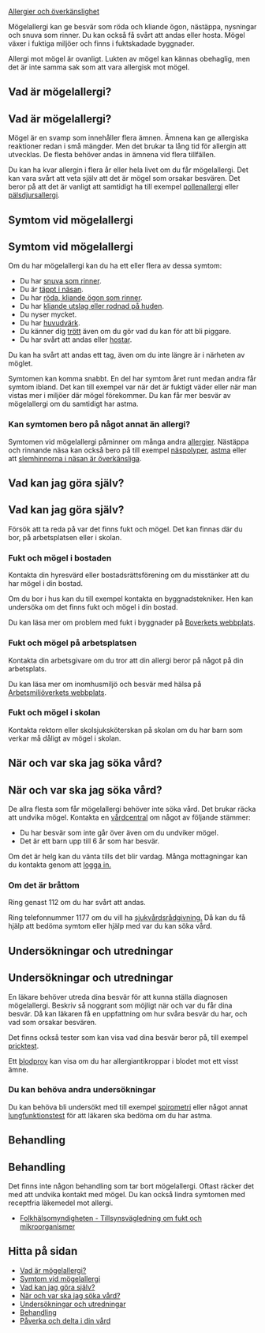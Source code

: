 [Allergier och överkänslighet](https://www.1177.se/sjukdomar--besvar/allergier-och-overkanslighet/)

Mögelallergi kan ge besvär som röda och kliande ögon, nästäppa, nysningar och snuva som rinner. Du kan också få svårt att andas eller hosta. Mögel växer i fuktiga miljöer och finns i fuktskadade byggnader.

Allergi mot mögel är ovanligt. Lukten av mögel kan kännas obehaglig, men det är inte samma sak som att vara allergisk mot mögel.

Vad är mögelallergi?
--------------------

Vad är mögelallergi?
--------------------

Mögel är en svamp som innehåller flera ämnen. Ämnena kan ge allergiska reaktioner redan i små mängder. Men det brukar ta lång tid för allergin att utvecklas. De flesta behöver andas in ämnena vid flera tillfällen.

Du kan ha kvar allergin i flera år eller hela livet om du får mögelallergi. Det kan vara svårt att veta själv att det är mögel som orsakar besvären. Det beror på att det är vanligt att samtidigt ha till exempel [pollenallergi](https://www.1177.se/sjukdomar--besvar/allergier-och-overkanslighet/pollenallergi/) eller [pälsdjursallergi](https://www.1177.se/sjukdomar--besvar/allergier-och-overkanslighet/palsdjursallergi/).

Symtom vid mögelallergi
-----------------------

Symtom vid mögelallergi
-----------------------

Om du har mögelallergi kan du ha ett eller flera av dessa symtom:

*   Du har [snuva som rinner](https://www.1177.se/sjukdomar--besvar/ogon-oron-nasa-och-hals/nasa-och-luktsinne/nastappa-och-snuva/). 
*   Du är [täppt i näsan](https://www.1177.se/sjukdomar--besvar/ogon-oron-nasa-och-hals/nasa-och-luktsinne/nastappa-och-snuva/). 
*   Du har [röda, kliande ögon som rinner](https://www.1177.se/sjukdomar--besvar/ogon-oron-nasa-och-hals/ogonbesvar/roda-ogon/). 
*   Du har [kliande utslag eller rodnad på huden](https://www.1177.se/sjukdomar--besvar/hud-har-och-naglar/klada-utslag-och-eksem/nasselutslag/).  
*   Du nyser mycket. 
*   Du har [huvudvärk](https://www.1177.se/sjukdomar--besvar/hjarna-och-nerver/huvudvark-och-migran/huvudvark-hos-vuxna/). 
*   Du känner dig [trött](https://www.1177.se/liv--halsa/stresshantering-och-somn/trotthet/) även om du gör vad du kan för att bli piggare. 
*   Du har svårt att andas eller [hostar](https://www.1177.se/sjukdomar--besvar/lungor-och-luftvagar/hosta-och-slem-i-luftvagarna/hosta/). 

Du kan ha svårt att andas ett tag, även om du inte längre är i närheten av möglet.

Symtomen kan komma snabbt. En del har symtom året runt medan andra får symtom ibland. Det kan till exempel var när det är fuktigt väder eller när man vistas mer i miljöer där mögel förekommer. Du kan får mer besvär av mögelallergi om du samtidigt har astma.

### Kan symtomen bero på något annat än allergi? 

Symtomen vid mögelallergi påminner om många andra [allergier](https://www.1177.se/sjukdomar--besvar/allergier-och-overkanslighet/). Nästäppa och rinnande näsa kan också bero på till exempel [näspolyper](https://www.1177.se/sjukdomar--besvar/ogon-oron-nasa-och-hals/nasa-och-luktsinne/naspolyper/), [astma](https://www.1177.se/sjukdomar--besvar/lungor-och-luftvagar/andningssvarigheter-och-andningsuppehall/astma/) eller att [slemhinnorna i näsan är överkänsliga](https://www.1177.se/sjukdomar--besvar/ogon-oron-nasa-och-hals/nasa-och-luktsinne/vasomotorisk-rinit/). 

Vad kan jag göra själv?
-----------------------

Vad kan jag göra själv?
-----------------------

Försök att ta reda på var det finns fukt och mögel. Det kan finnas där du bor, på arbetsplatsen eller i skolan.

### Fukt och mögel i bostaden

Kontakta din hyresvärd eller bostadsrättsförening om du misstänker att du har mögel i din bostad.

Om du bor i hus kan du till exempel kontakta en byggnadstekniker. Hen kan undersöka om det finns fukt och mögel i din bostad.

Du kan läsa mer om problem med fukt i byggnader på [Boverkets webbplats](https://www.boverket.se/sv/byggande/halsa-och-inomhusmiljo/om-fukt-i-byggnader/).

### Fukt och mögel på arbetsplatsen

Kontakta din arbetsgivare om du tror att din allergi beror på något på din arbetsplats.

Du kan läsa mer om inomhusmiljö och besvär med hälsa på [Arbetsmiljöverkets webbplats](https://www.av.se/inomhusmiljo/inomhusmiljo-och-halsobesvar/).

### Fukt och mögel i skolan

Kontakta rektorn eller skolsjuksköterskan på skolan om du har barn som verkar må dåligt av mögel i skolan.

När och var ska jag söka vård?
------------------------------

När och var ska jag söka vård?
------------------------------

De allra flesta som får mögelallergi behöver inte söka vård. Det brukar räcka att undvika mögel. Kontakta en [vårdcentral](https://www.1177.se/lankbiblioteket/nationella-lankar/1177---lankar/hitta-vard---forinstallda-sok/hitta-vardcentral-nara-mig/) om något av följande stämmer:

*   Du har besvär som inte går över även om du undviker mögel. 
*   Det är ett barn upp till 6 år som har besvär. 

Om det är helg kan du vänta tills det blir vardag. Många mottagningar kan du kontakta genom att [logga in.](https://www.1177.se/lankbiblioteket/nationella-lankar/1177---lankar/e-tjanster---behallare/e-tjanster---allman-inloggning/)

### Om det är bråttom

Ring genast 112 om du har svårt att andas.

Ring telefonnummer 1177 om du vill ha [sjukvårdsrådgivning.](https://www.1177.se/om-1177/nar-du-ringer-1177/nar-du-ringer-1177/) Då kan du få hjälp att bedöma symtom eller hjälp med var du kan söka vård.

Undersökningar och utredningar
------------------------------

Undersökningar och utredningar
------------------------------

En läkare behöver utreda dina besvär för att kunna ställa diagnosen mögelallergi. Beskriv så noggrant som möjligt när och var du får dina besvär. Då kan läkaren få en uppfattning om hur svåra besvär du har, och vad som orsakar besvären.

Det finns också tester som kan visa vad dina besvär beror på, till exempel [pricktest](https://www.1177.se/Skane/behandling--hjalpmedel/undersokningar-och-provtagning/kroppsundersokningar/allergiutredning/).

Ett [blodprov](https://www.1177.se/Skane/behandling--hjalpmedel/undersokningar-och-provtagning/provtagning-och-matningar/blodprov/att-lamna-blodprov/) kan visa om du har allergiantikroppar i blodet mot ett visst ämne.

### Du kan behöva andra undersökningar

Du kan behöva bli undersökt med till exempel [spirometri](https://www.1177.se/undersokning-behandling/undersokningar-och-provtagning/kroppsundersokningar/lungfunktionstest/#section-99595) eller något annat [lungfunktionstest](https://www.1177.se/undersokning-behandling/undersokningar-och-provtagning/kroppsundersokningar/lungfunktionstest/#section-10956) för att läkaren ska bedöma om du har astma.

Behandling
----------

Behandling
----------

Det finns inte någon behandling som tar bort mögelallergi. Oftast räcker det med att undvika kontakt med mögel. Du kan också lindra symtomen med receptfria läkemedel mot allergi.

*   [Folkhälsomyndigheten - Tillsynsvägledning om fukt och mikroorganismer](https://www.folkhalsomyndigheten.se/livsvillkor-levnadsvanor/miljohalsa-och-halsoskydd/tillsyn-inom-halsoskydd/fukt-och-mikroorganismer/)

Hitta på sidan
--------------

*   [Vad är mögelallergi?](https://www.1177.se/sjukdomar--besvar/allergier-och-overkanslighet/mogelallergi/#section-197993)
*   [Symtom vid mögelallergi](https://www.1177.se/sjukdomar--besvar/allergier-och-overkanslighet/mogelallergi/#section-197994)
*   [Vad kan jag göra själv?](https://www.1177.se/sjukdomar--besvar/allergier-och-overkanslighet/mogelallergi/#section-197995)
*   [När och var ska jag söka vård?](https://www.1177.se/sjukdomar--besvar/allergier-och-overkanslighet/mogelallergi/#section-197996)
*   [Undersökningar och utredningar](https://www.1177.se/sjukdomar--besvar/allergier-och-overkanslighet/mogelallergi/#section-197997)
*   [Behandling](https://www.1177.se/sjukdomar--besvar/allergier-och-overkanslighet/mogelallergi/#section-197998)
*   [Påverka och delta i din vård](https://www.1177.se/sjukdomar--besvar/allergier-och-overkanslighet/mogelallergi/#section-197999)